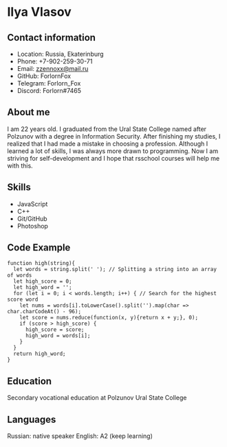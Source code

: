 # Ilya Vlasov
## Contact information
* Location: Russia, Ekaterinburg
* Phone: +7-902-259-30-71
* Email: zzennoxx@mail.ru
* GitHub: ForlornFox
* Telegram: Forlorn_Fox
* Discord: Forlorn#7465
## About me
I am 22 years old. I graduated from the Ural State College named after Polzunov with a degree in Information Security. After finishing my studies, I realized that I had made a mistake in choosing a profession. Although I learned a lot of skills, I was always more drawn to programming. Now I am striving for self-development and I hope that rsschool courses will help me with this.
## Skills
* JavaScript
* C++
* Git/GitHub
* Photoshop
## Code Example
```
function high(string){
  let words = string.split(' '); // Splitting a string into an array of words 
  let high_score = 0;
  let high_word = '';
  for (let i = 0; i < words.length; i++) { // Search for the highest score word
    let nums = words[i].toLowerCase().split('').map(char => char.charCodeAt() - 96);
    let score = nums.reduce(function(x, y){return x + y;}, 0);
    if (score > high_score) {
      high_score = score;
      high_word = words[i];
    }  
  }
  return high_word; 
}
```
## Education
Secondary vocational education at Polzunov Ural State College
## Languages
Russian: native speaker
English: A2 (keep learning)